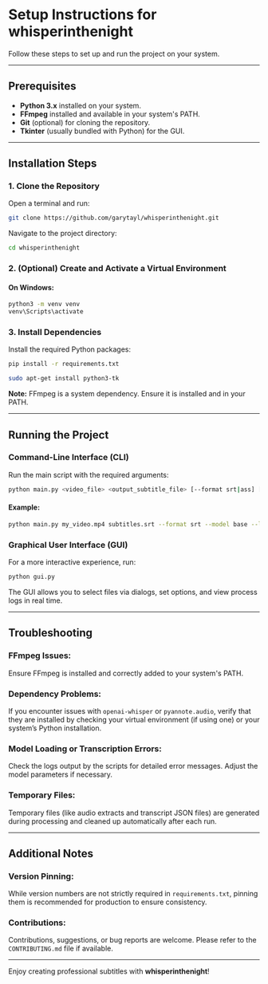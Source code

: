 # Setup Instructions for whisperinthenight

Follow these steps to set up and run the project on your system.

---

## Prerequisites

- **Python 3.x** installed on your system.
- **FFmpeg** installed and available in your system's PATH.
- **Git** (optional) for cloning the repository.
- **Tkinter** (usually bundled with Python) for the GUI.

---

## Installation Steps

### 1. Clone the Repository

Open a terminal and run:
```bash
git clone https://github.com/garytayl/whisperinthenight.git
```

Navigate to the project directory:
```bash
cd whisperinthenight
```

### 2. (Optional) Create and Activate a Virtual Environment


#### On Windows:
```bash
python3 -m venv venv
venv\Scripts\activate
```

### 3. Install Dependencies

Install the required Python packages:
```bash
pip install -r requirements.txt
```
```bash 
sudo apt-get install python3-tk
 ```

**Note:** FFmpeg is a system dependency. Ensure it is installed and in your PATH.

---

## Running the Project

### Command-Line Interface (CLI)
Run the main script with the required arguments:
```bash
python main.py <video_file> <output_subtitle_file> [--format srt|ass] [--model base] [--language en] [--use-diarization] [--hf_token <token>]
```

#### Example:
```bash
python main.py my_video.mp4 subtitles.srt --format srt --model base --language en --use-diarization --hf_token YOUR_HuggingFace_TOKEN
```

### Graphical User Interface (GUI)
For a more interactive experience, run:
```bash
python gui.py
```
The GUI allows you to select files via dialogs, set options, and view process logs in real time.

---

## Troubleshooting

### FFmpeg Issues:
Ensure FFmpeg is installed and correctly added to your system's PATH.

### Dependency Problems:
If you encounter issues with `openai-whisper` or `pyannote.audio`, verify that they are installed by checking your virtual environment (if using one) or your system’s Python installation.

### Model Loading or Transcription Errors:
Check the logs output by the scripts for detailed error messages. Adjust the model parameters if necessary.

### Temporary Files:
Temporary files (like audio extracts and transcript JSON files) are generated during processing and cleaned up automatically after each run.

---

## Additional Notes

### Version Pinning:
While version numbers are not strictly required in `requirements.txt`, pinning them is recommended for production to ensure consistency.

### Contributions:
Contributions, suggestions, or bug reports are welcome. Please refer to the `CONTRIBUTING.md` file if available.

---

Enjoy creating professional subtitles with **whisperinthenight**!
